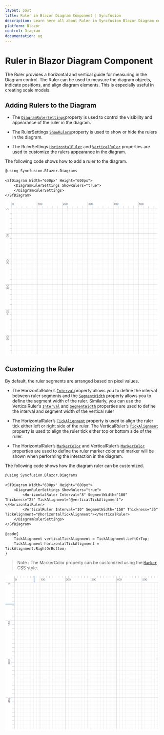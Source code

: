 ```yaml
---
layout: post
title: Ruler in Blazor Diagram Component | Syncfusion
description: Learn here all about Ruler in Syncfusion Blazor Diagram component and more.
platform: Blazor
control: Diagram
documentation: ug
---
```


# Ruler in Blazor Diagram Component

The Ruler provides a horizontal and vertical guide for measuring in the Diagram control. The Ruler can be used to measure the diagram objects, indicate positions, and align diagram elements. This is especially useful in creating scale models.

## Adding Rulers to the Diagram

* The [`DiagramRulerSettings`](https://help.syncfusion.com/cr/blazor/Syncfusion.Blazor.Diagrams.DiagramRulerSettings.html)property is used to control the visibility and appearance of the ruler in the diagram.

* The RulerSettings [`ShowRulers`](https://help.syncfusion.com/cr/blazor/Syncfusion.Blazor.Diagrams.DiagramRulerSettings.html#Syncfusion_Blazor_Diagrams_DiagramRulerSettings_ShowRulers)property is used to show or hide the rulers in the diagram.

* The RulerSettings [`HorizontalRuler`](https://help.syncfusion.com/cr/blazor/Syncfusion.Blazor.Diagrams.HorizontalRuler.html) and [`VerticalRuler`](https://help.syncfusion.com/cr/blazor/Syncfusion.Blazor.Diagrams.VerticalRuler.html) properties are used to customize the rulers appearance in the diagram.

The following code shows how to add a ruler to the diagram.

```cshtml
@using Syncfusion.Blazor.Diagrams

<SfDiagram Width="600px" Height="600px">
    <DiagramRulerSettings ShowRulers="true">
    </DiagramRulerSettings>
</SfDiagram>

```

![Ruler](images/Ruler.png)

## Customizing the Ruler

By default, the ruler segments are arranged based on pixel values.

* The HorizontalRuler’s [`Interval`](https://help.syncfusion.com/cr/blazor/Syncfusion.Blazor.Diagrams.DiagramsRuler.html#Syncfusion_Blazor_Diagrams_DiagramsRuler_Interval)property allows you to define the interval between ruler segments and the [`SegmentWidth`](https://help.syncfusion.com/cr/blazor/Syncfusion.Blazor.Diagrams.DiagramsRuler.html#Syncfusion_Blazor_Diagrams_DiagramsRuler_SegmentWidth) property allows you to define the segment width of the ruler. Similarly, you can use the VerticalRuler’s [`Interval`](https://help.syncfusion.com/cr/blazor/Syncfusion.Blazor.Diagrams.DiagramsRuler.html#Syncfusion_Blazor_Diagrams_DiagramsRuler_Interval) and [`SegmentWidth`](https://help.syncfusion.com/cr/blazor/Syncfusion.Blazor.Diagrams.DiagramsRuler.html#Syncfusion_Blazor_Diagrams_DiagramsRuler_SegmentWidth) properties are used to define the interval and segment width of the vertical ruler

* The HorizontalRuler’s [`TickAlignment`](https://help.syncfusion.com/cr/blazor/Syncfusion.Blazor.Diagrams.DiagramsRuler.html#Syncfusion_Blazor_Diagrams_DiagramsRuler_TickAlignment) property is used to align the ruler tick either left or right side of the ruler. The VerticalRuler’s [`TickAlignment`](https://help.syncfusion.com/cr/blazor/Syncfusion.Blazor.Diagrams.DiagramsRuler.html#Syncfusion_Blazor_Diagrams_DiagramsRuler_TickAlignment) property is used to align the ruler tick either top or bottom side of the ruler.

* The HorizontalRuler’s [`MarkerColor`](https://help.syncfusion.com/cr/blazor/Syncfusion.Blazor.Diagrams.DiagramsRuler.html#Syncfusion_Blazor_Diagrams_DiagramsRuler_MarkerColor) and VerticalRuler’s [`MarkerColor`](https://help.syncfusion.com/cr/blazor/Syncfusion.Blazor.Diagrams.DiagramsRuler.html#Syncfusion_Blazor_Diagrams_DiagramsRuler_MarkerColor) properties are used to define the ruler marker color and marker will be shown when performing the interaction in the diagram.

The following code shows how the diagram ruler can be customized.

```cshtml
@using Syncfusion.Blazor.Diagrams

<SfDiagram Width="600px" Height="600px">
    <DiagramRulerSettings ShowRulers="true">
        <HorizontalRuler Interval="8" SegmentWidth="100" Thickness="25" TickAlignment="@verticalTickAlignment"></HorizontalRuler>
        <VerticalRuler Interval="10" SegmentWidth="150" Thickness="35" TickAlignment="@horizontalTickAlignment"></VerticalRuler>
    </DiagramRulerSettings>
</SfDiagram>

@code{
    TickAlignment verticalTickAlignment = TickAlignment.LeftOrTop;
    TickAlignment horizontalTickAlignment = TickAlignment.RightOrBottom;
}
```

>Note : The MarkerColor property can be customized using the [`Marker`](./style/#customizing-the-ruler) CSS style.

![Customize](images/CustomRuler.png)
